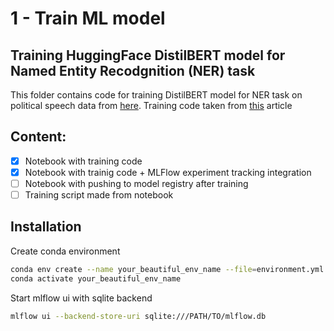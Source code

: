 # 1 - Train ML model
## Training HuggingFace DistilBERT model for Named Entity Recodgnition (NER) task

This folder contains code for training DistilBERT model for NER task on political speech data from [here](https://github.com/leslie-huang/UN-named-entity-recognition). Training code taken from [this](https://medium.com/@andrewmarmon/fine-tuned-named-entity-recognition-with-hugging-face-bert-d51d4cb3d7b5) article

## Content:
- [x] Notebook with training code
- [x] Notebook with trainig code + MLFlow experiment tracking integration
- [ ] Notebook with pushing to model registry after training 
- [ ] Training script made from notebook

## Installation


Create conda environment
```sh
conda env create --name your_beautiful_env_name --file=environment.yml
conda activate your_beautiful_env_name
```

Start mlflow ui with sqlite backend

```sh
mlflow ui --backend-store-uri sqlite:///PATH/TO/mlflow.db
```
